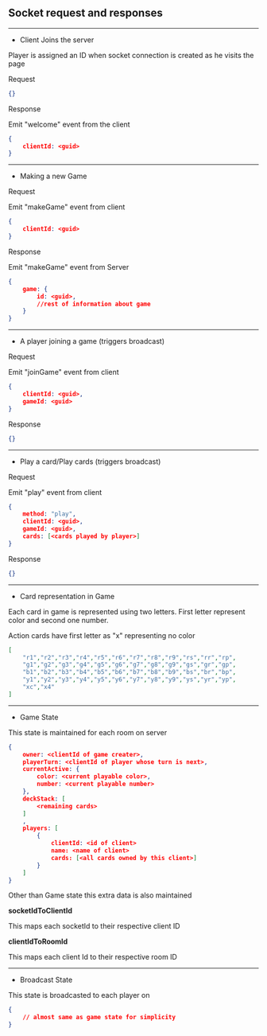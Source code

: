 ## Socket request and responses

---

- Client Joins the server

Player is assigned an ID when socket connection is created as he visits the page

Request

```json
{}
```

Response

Emit "welcome" event from the client

```json
{
    clientId: <guid>
}
```

---

- Making a new Game

Request

Emit "makeGame" event from client

```json
{
    clientId: <guid>
}
```

Response

Emit "makeGame" event from Server

```json
{
    game: {
        id: <guid>,
        //rest of information about game
    }
}
```

---

- A player joining a game (triggers broadcast)

Request

Emit "joinGame" event from client

```json
{
    clientId: <guid>,
    gameId: <guid>
}
```

Response

```json
{}
```

---

- Play a card/Play cards (triggers broadcast)

Request

Emit "play" event from client
```json
{
    method: "play",
    clientId: <guid>,
    gameId: <guid>,
    cards: [<cards played by player>]    
}
```

Response

```json
{}
```

---

- Card representation in Game

Each card in game is represented using two letters. First letter represent color and second one number.

Action cards have first letter as "x" representing no color

```json
[
	"r1","r2","r3","r4","r5","r6","r7","r8","r9","rs","rr","rp",
    "g1","g2","g3","g4","g5","g6","g7","g8","g9","gs","gr","gp",
	"b1","b2","b3","b4","b5","b6","b7","b8","b9","bs","br","bp",
	"y1","y2","y3","y4","y5","y6","y7","y8","y9","ys","yr","yp",
	"xc","x4"
]
```

---

- Game State

This state is maintained for each room on server

```json
{
    owner: <clientId of game creater>,
    playerTurn: <clientId of player whose turn is next>,
    currentActive: {
        color: <current playable color>,
        number: <current playable number>
    },
    deckStack: [
        <remaining cards>
    ]
    ,
    players: [
        {
            clientId: <id of client>
            name: <name of client>
            cards: [<all cards owned by this client>]
        }
    ]
}
```

Other than Game state this extra data is also maintained

**socketIdToClientId**

This maps each socketId to their respective client ID

**clientIdToRoomId**

This maps each client Id to their respective room ID

---

- Broadcast State

This state is broadcasted to each player on

```json
{
	// almost same as game state for simplicity
}
```
